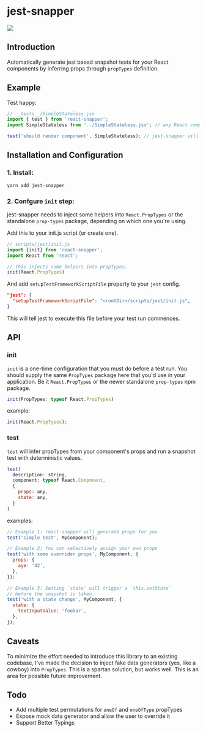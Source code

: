 # jest-snapper

![](https://circleci.com/gh/nadeesha/jest-snapper.svg?style=shield&circle-token=:circle-token)

## Introduction

Automatically generate jest based snapshot tests for your React components by inferring props through `propTypes` definition.

## Example

Test happy:

```js
// __tests__/SimpleStateless.jsx
import { test } from 'react-snapper';
import SimpleStateless from '../SimpleStateless.jsx'; // any React component with valid propTypes static property

test('should render component', SimpleStateless); // jest-snapper will do  a snapshot test with auto-generated values for props.
```

## Installation and Configuration

### 1. Install:
```bash
yarn add jest-snapper
```

### 2. Confgure `init` step:
jest-snapper needs to inject some helpers into `React.PropTypes` or the standalone `prop-types` package, depending on which one you're using.

Add this to your init.js script (or create one).
```js
// scripts/jest/init.js
import {init} from 'react-snapper';
import React from 'react';

// this injects some helpers into propTypes.
init(React.PropTypes)
```

And add `setupTestFrameworkScriptFile` property to your `jest` config.

```json
"jest": {
  "setupTestFrameworkScriptFile": "<rootDir>/scripts/jest/init.js",
}
```

This will tell jest to execute this file before your test run commences.

## API

### init

`init` is a one-time configuration that you must do before a test run. You should supply the same `PropTypes` package here that you'd use in your application. Be it `React.PropTypes` or the newer standalone `prop-types` npm package.

```js
init(PropTypes: typeof React.PropTypes)
```

example:

```js
init(React.PropTypes);
```

### test

`test` will infer propTypes from your component's props and run a snapshot test with deterministic values.

```js
test(
  description: string,
  component: typeof React.Component,
  {
    props: any,
    state: any,
  }
)
```

examples:

```js
// Example 1: react-snapper will generate props for you
test('simple test', MyComponent);

// Example 2: You can selectively assign your own props
test('with some overriden props', MyComponent, { 
  props: {
    age: '42',
  },
});

// Example 3: Setting `state` will trigger a `this.setState`
// before the snapshot is taken.
test('with a state change', MyComponent, {
  state: {
	textInputValue: 'foobar',
  },
});
```

## Caveats

To minimize the effort needed to introduce this library to an existing codebase, I've made the decision to inject fake data generators (yes, like a cowboy) into `PropTypes`. This is a spartan solution, but works well. This is an area for possible future improvement.

## Todo

- Add multiple test permutations for `oneOf` and `oneOfType` propTypes
- Expose mock data generator and allow the user to override it
- Support Better Typings